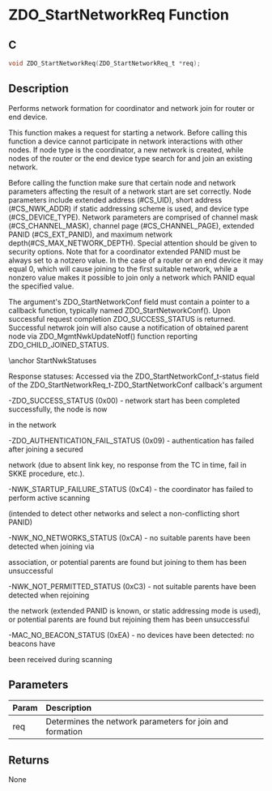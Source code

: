 # ZDO_StartNetworkReq Function

## C

```c
void ZDO_StartNetworkReq(ZDO_StartNetworkReq_t *req);
```

## Description

 Performs network formation for coordinator and network join for router or
end device.

This function makes a request for starting a network. Before calling this function
a device cannot participate in network interactions with other nodes. If node type
is the coordinator, a new network is created,  while nodes of the router or the
end device type search for and join an existing network.

Before calling the function make sure that certain node and network parameters
affecting the result of a network start are set correctly. Node parameters include
extended address (#CS_UID), short address (#CS_NWK_ADDR) if static addressing scheme
is used, and device type (#CS_DEVICE_TYPE). Network parameters are comprised of channel
mask (#CS_CHANNEL_MASK), channel page (#CS_CHANNEL_PAGE),  extended PANID (#CS_EXT_PANID),
and maximum network depth(#CS_MAX_NETWORK_DEPTH). Special attention should be given
to security options. Note that for a coordinator extended PANID must be always set to
a notzero value. In the case of a router or an end device it may equal 0, which will
cause joining to the first suitable network, while a nonzero value makes it possible
to join only a network which PANID equal the specified value.

The argument's ZDO_StartNetworkConf field must contain a pointer to a callback function,
typically named ZDO_StartNetworkConf(). Upon successful request completion
ZDO_SUCCESS_STATUS is returned. Successful netwrok join will also cause a notification
of obtained parent node via ZDO_MgmtNwkUpdateNotf() function reporting ZDO_CHILD_JOINED_STATUS.

\anchor StartNwkStatuses

Response statuses:
Accessed via the ZDO_StartNetworkConf_t-status field of the
ZDO_StartNetworkReq_t-ZDO_StartNetworkConf callback's argument


-ZDO_SUCCESS_STATUS (0x00) - network start has been completed successfully, the node is now

in the network 


-ZDO_AUTHENTICATION_FAIL_STATUS (0x09) - authentication has failed after joining a secured

network (due to absent link key, no response from the TC in time, fail in SKKE procedure, etc.). 


-NWK_STARTUP_FAILURE_STATUS (0xC4) - the coordinator has failed to perform active scanning

(intended to detect other networks and select a non-conflicting short PANID) 


-NWK_NO_NETWORKS_STATUS (0xCA) - no suitable parents have been detected when joining via

association, or potential parents are found but joining to them has been
unsuccessful 


-NWK_NOT_PERMITTED_STATUS (0xC3) - not suitable parents have been detected when rejoining

the network (extended PANID is known, or static addressing mode is used), or
potential parents are found but rejoining them has been unsuccessful 


-MAC_NO_BEACON_STATUS (0xEA) - no devices have been detected: no beacons have

been received during scanning

## Parameters

| Param | Description |
|:----- |:----------- |
| req | Determines the network parameters for join and formation  

## Returns

 None 

